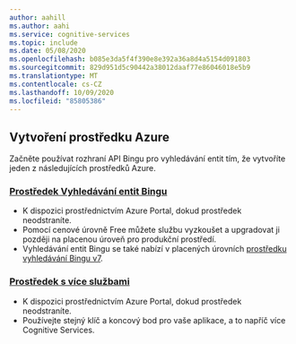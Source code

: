 ```yaml
---
author: aahill
ms.author: aahi
ms.service: cognitive-services
ms.topic: include
ms.date: 05/08/2020
ms.openlocfilehash: b085e3da5f4f390e8e392a36a8d4a5154d091803
ms.sourcegitcommit: 829d951d5c90442a38012daaf77e86046018e5b9
ms.translationtype: MT
ms.contentlocale: cs-CZ
ms.lasthandoff: 10/09/2020
ms.locfileid: "85805386"
---
```

## <a name="create-an-azure-resource"></a>Vytvoření prostředku Azure

Začněte používat rozhraní API Bingu pro vyhledávání entit tím, že vytvoříte jeden z následujících prostředků Azure.

### <a name="bing-entity-search-resource"></a>[Prostředek Vyhledávání entit Bingu](https://ms.portal.azure.com/#create/Microsoft.CognitiveServicesBingEntitySearch)
   * K dispozici prostřednictvím Azure Portal, dokud prostředek neodstraníte.
   * Pomocí cenové úrovně Free můžete službu vyzkoušet a upgradovat ji později na placenou úroveň pro produkční prostředí.
   * Vyhledávání entit Bingu se také nabízí v placených úrovních [prostředku vyhledávání Bingu v7](https://ms.portal.azure.com/#create/Microsoft.CognitiveServicesBingSearch-v7).
    
### <a name="multi-service-resource"></a>[Prostředek s více službami](https://ms.portal.azure.com/#create/Microsoft.CognitiveServicesAllInOne)
   * K dispozici prostřednictvím Azure Portal, dokud prostředek neodstraníte.  
   * Používejte stejný klíč a koncový bod pro vaše aplikace, a to napříč více Cognitive Services.
